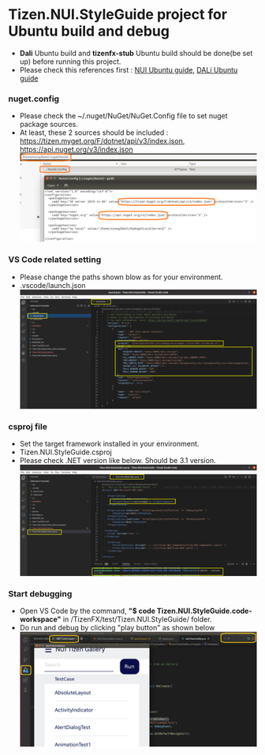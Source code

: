 # Tizen.NUI.StyleGuide project for Ubuntu build and debug
- **Dali** Ubuntu build and **tizenfx-stub** Ubuntu build should be done(be set up) before running this project.
- Please check this references first : [NUI Ubuntu guide](https://code.sec.samsung.net/confluence/display/GFX/NUI+running+on+Ubuntu+backend), [DALi Ubuntu guide](https://code.sec.samsung.net/confluence/display/GFX/DALi+Getting+Started+Guide)

### nuget.config
- Please check the ~/.nuget/NuGet/NuGet.Config file to set nuget package sources.
- At least, these 2 sources should be included : https://tizen.myget.org/F/dotnet/api/v3/index.json, https://api.nuget.org/v3/index.json
![](./.pic/NugetConfig.png)

### VS Code related setting
- Please change the paths shown blow as for your environment.
- .vscode/launch.json
![](./.pic/launch.png)

### csproj file
- Set the target framework installed in your environment.
- Tizen.NUI.StyleGuide.csproj
- Please check .NET version like below. Should be 3.1 version.
![](./.pic/csproj-file.png)

### Start debugging
- Open VS Code by the command, **"$ code Tizen.NUI.StyleGuide.code-workspace"** in /TizenFX/test/Tizen.NUI.StyleGuide/ folder.
- Do run and debug by clicking "play button" as shown below
![](./.pic/run.png)
